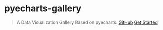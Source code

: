 
# pyecharts-gallery

> A Data Visualization Gallery Based on pyecharts.
[GitHub](https://github.com/pyecharts/pyecharts-gallery)
[Get Started](README.md)